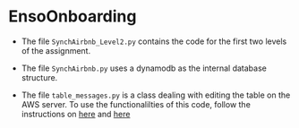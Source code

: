 # EnsoOnboarding

* The file `SynchAirbnb_Level2.py` contains the code for the first two levels of the assignment.

* The file `SynchAirbnb.py` uses a dynamodb as the internal database structure.

* The file `table_messages.py` is a class dealing with editing the table on the AWS server. To use the functionalilties of this code, follow the instructions on [here](https://aws.amazon.com/getting-started/hands-on/create-nosql-table/) and [here](https://docs.aws.amazon.com/amazondynamodb/latest/developerguide/GettingStarted.Python.html)

